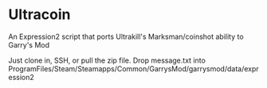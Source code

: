 # Ultracoin
An Expression2 script that ports Ultrakill's Marksman/coinshot ability to Garry's Mod

Just clone in, SSH, or pull the zip file.
Drop message.txt into ProgramFiles/Steam/Steamapps/Common/GarrysMod/garrysmod/data/expression2
